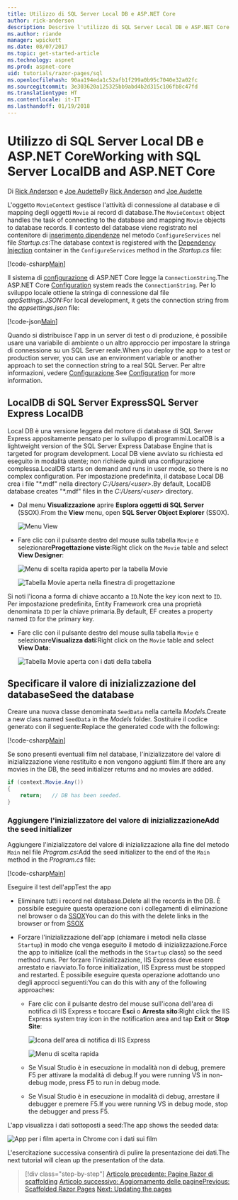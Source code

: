 ```yaml
---
title: Utilizzo di SQL Server Local DB e ASP.NET Core
author: rick-anderson
description: Descrive l'utilizzo di SQL Server Local DB e ASP.NET Core.
ms.author: riande
manager: wpickett
ms.date: 08/07/2017
ms.topic: get-started-article
ms.technology: aspnet
ms.prod: aspnet-core
uid: tutorials/razor-pages/sql
ms.openlocfilehash: 90aa194eda1c52afb1f299a0b95c7040e32a02fc
ms.sourcegitcommit: 3e303620a125325bb9abd4b2d315c106fb8c47fd
ms.translationtype: HT
ms.contentlocale: it-IT
ms.lasthandoff: 01/19/2018
---
```

# <a name="working-with-sql-server-localdb-and-aspnet-core"></a><span data-ttu-id="373e3-103">Utilizzo di SQL Server Local DB e ASP.NET Core</span><span class="sxs-lookup"><span data-stu-id="373e3-103">Working with SQL Server LocalDB and ASP.NET Core</span></span>

<span data-ttu-id="373e3-104">Di [Rick Anderson](https://twitter.com/RickAndMSFT) e [Joe Audette](https://twitter.com/joeaudette)</span><span class="sxs-lookup"><span data-stu-id="373e3-104">By [Rick Anderson](https://twitter.com/RickAndMSFT) and [Joe Audette](https://twitter.com/joeaudette)</span></span> 

<span data-ttu-id="373e3-105">L'oggetto `MovieContext` gestisce l'attività di connessione al database e di mapping degli oggetti `Movie` ai record di database.</span><span class="sxs-lookup"><span data-stu-id="373e3-105">The `MovieContext` object handles the task of connecting to the database and mapping `Movie` objects to database records.</span></span> <span data-ttu-id="373e3-106">Il contesto del database viene registrato nel contenitore di [inserimento dipendenze](xref:fundamentals/dependency-injection) nel metodo `ConfigureServices` nel file *Startup.cs*:</span><span class="sxs-lookup"><span data-stu-id="373e3-106">The database context is registered with the [Dependency Injection](xref:fundamentals/dependency-injection) container in the `ConfigureServices` method in the *Startup.cs* file:</span></span>

[!code-csharp[Main](razor-pages-start/sample/RazorPagesMovie/Startup.cs?name=snippet_ConfigureServices&highlight=7-8)]

<span data-ttu-id="373e3-107">Il sistema di [configurazione](xref:fundamentals/configuration/index) di ASP.NET Core legge la `ConnectionString`.</span><span class="sxs-lookup"><span data-stu-id="373e3-107">The ASP.NET Core [Configuration](xref:fundamentals/configuration/index) system reads the `ConnectionString`.</span></span> <span data-ttu-id="373e3-108">Per lo sviluppo locale ottiene la stringa di connessione dal file *appSettings.JSON*:</span><span class="sxs-lookup"><span data-stu-id="373e3-108">For local development, it gets the connection string from the *appsettings.json* file:</span></span>

[!code-json[Main](razor-pages-start/sample/RazorPagesMovie/appsettings.json?highlight=2&range=8-10)]

<span data-ttu-id="373e3-109">Quando si distribuisce l'app in un server di test o di produzione, è possibile usare una variabile di ambiente o un altro approccio per impostare la stringa di connessione su un SQL Server reale.</span><span class="sxs-lookup"><span data-stu-id="373e3-109">When you deploy the app to a test or production server, you can use an environment variable or another approach to set the connection string to a real SQL Server.</span></span> <span data-ttu-id="373e3-110">Per altre informazioni, vedere [Configurazione](xref:fundamentals/configuration/index).</span><span class="sxs-lookup"><span data-stu-id="373e3-110">See [Configuration](xref:fundamentals/configuration/index) for more information.</span></span>

## <a name="sql-server-express-localdb"></a><span data-ttu-id="373e3-111">LocalDB di SQL Server Express</span><span class="sxs-lookup"><span data-stu-id="373e3-111">SQL Server Express LocalDB</span></span>

<span data-ttu-id="373e3-112">Local DB è una versione leggera del motore di database di SQL Server Express appositamente pensato per lo sviluppo di programmi.</span><span class="sxs-lookup"><span data-stu-id="373e3-112">LocalDB is a lightweight version of the SQL Server Express Database Engine that is targeted for program development.</span></span> <span data-ttu-id="373e3-113">Local DB viene avviato su richiesta ed eseguito in modalità utente; non richiede quindi una configurazione complessa.</span><span class="sxs-lookup"><span data-stu-id="373e3-113">LocalDB starts on demand and runs in user mode, so there is no complex configuration.</span></span> <span data-ttu-id="373e3-114">Per impostazione predefinita, il database Local DB crea i file "\*.mdf" nella directory *C:/Users/\<user\>*.</span><span class="sxs-lookup"><span data-stu-id="373e3-114">By default, LocalDB database creates "\*.mdf" files in the *C:/Users/\<user\>* directory.</span></span>

<a name="ssox"></a>
* <span data-ttu-id="373e3-115">Dal menu **Visualizzazione** aprire **Esplora oggetti di SQL Server** (SSOX).</span><span class="sxs-lookup"><span data-stu-id="373e3-115">From the **View** menu, open **SQL Server Object Explorer** (SSOX).</span></span>

  ![Menu View](sql/_static/ssox.png)

* <span data-ttu-id="373e3-117">Fare clic con il pulsante destro del mouse sulla tabella `Movie` e selezionare**Progettazione viste**:</span><span class="sxs-lookup"><span data-stu-id="373e3-117">Right click on the `Movie` table and select **View Designer**:</span></span>

  ![Menu di scelta rapida aperto per la tabella Movie](sql/_static/design.png)

  ![Tabella Movie aperta nella finestra di progettazione](sql/_static/dv.png)

<span data-ttu-id="373e3-120">Si noti l'icona a forma di chiave accanto a `ID`.</span><span class="sxs-lookup"><span data-stu-id="373e3-120">Note the key icon next to `ID`.</span></span> <span data-ttu-id="373e3-121">Per impostazione predefinita, Entity Framework crea una proprietà denominata `ID` per la chiave primaria.</span><span class="sxs-lookup"><span data-stu-id="373e3-121">By default, EF creates a property named `ID` for the primary key.</span></span>

* <span data-ttu-id="373e3-122">Fare clic con il pulsante destro del mouse sulla tabella `Movie` e selezionare**Visualizza dati**:</span><span class="sxs-lookup"><span data-stu-id="373e3-122">Right click on the `Movie` table and select **View Data**:</span></span>

  ![Tabella Movie aperta con i dati della tabella](sql/_static/vd22.png)

## <a name="seed-the-database"></a><span data-ttu-id="373e3-124">Specificare il valore di inizializzazione del database</span><span class="sxs-lookup"><span data-stu-id="373e3-124">Seed the database</span></span>

<span data-ttu-id="373e3-125">Creare una nuova classe denominata `SeedData` nella cartella *Models*.</span><span class="sxs-lookup"><span data-stu-id="373e3-125">Create a new class named `SeedData` in the *Models* folder.</span></span> <span data-ttu-id="373e3-126">Sostituire il codice generato con il seguente:</span><span class="sxs-lookup"><span data-stu-id="373e3-126">Replace the generated code with the following:</span></span>

[!code-csharp[Main](razor-pages-start/sample/RazorPagesMovie/Models/SeedData.cs?name=snippet_1)]

<span data-ttu-id="373e3-127">Se sono presenti eventuali film nel database, l'inizializzatore del valore di inizializzazione viene restituito e non vengono aggiunti film.</span><span class="sxs-lookup"><span data-stu-id="373e3-127">If there are any movies in the DB, the seed initializer returns and no movies are added.</span></span>

```csharp
if (context.Movie.Any())
{
    return;   // DB has been seeded.
}
```
<a name="si"></a>
### <a name="add-the-seed-initializer"></a><span data-ttu-id="373e3-128">Aggiungere l'inizializzatore del valore di inizializzazione</span><span class="sxs-lookup"><span data-stu-id="373e3-128">Add the seed initializer</span></span>

<span data-ttu-id="373e3-129">Aggiungere l'inizializzatore del valore di inizializzazione alla fine del metodo `Main` nel file *Program.cs*:</span><span class="sxs-lookup"><span data-stu-id="373e3-129">Add the seed initializer to the end of the `Main` method in the *Program.cs* file:</span></span>

[!code-csharp[Main](razor-pages-start/sample/RazorPagesMovie/Program.cs)]

<span data-ttu-id="373e3-130">Eseguire il test dell'app</span><span class="sxs-lookup"><span data-stu-id="373e3-130">Test the app</span></span>

* <span data-ttu-id="373e3-131">Eliminare tutti i record nel database.</span><span class="sxs-lookup"><span data-stu-id="373e3-131">Delete all the records in the DB.</span></span> <span data-ttu-id="373e3-132">È possibile eseguire questa operazione con i collegamenti di eliminazione nel browser o da [SSOX](xref:tutorials/razor-pages/new-field#ssox)</span><span class="sxs-lookup"><span data-stu-id="373e3-132">You can do this with the delete links in the browser or from [SSOX](xref:tutorials/razor-pages/new-field#ssox)</span></span>
* <span data-ttu-id="373e3-133">Forzare l'inizializzazione dell'app (chiamare i metodi nella classe `Startup`) in modo che venga eseguito il metodo di inizializzazione.</span><span class="sxs-lookup"><span data-stu-id="373e3-133">Force the app to initialize (call the methods in the `Startup` class) so the seed method runs.</span></span> <span data-ttu-id="373e3-134">Per forzare l'inizializzazione, IIS Express deve essere arrestato e riavviato.</span><span class="sxs-lookup"><span data-stu-id="373e3-134">To force initialization, IIS Express must be stopped and restarted.</span></span> <span data-ttu-id="373e3-135">È possibile eseguire questa operazione adottando uno degli approcci seguenti:</span><span class="sxs-lookup"><span data-stu-id="373e3-135">You can do this with any of the following approaches:</span></span>

  * <span data-ttu-id="373e3-136">Fare clic con il pulsante destro del mouse sull'icona dell'area di notifica di IIS Express e toccare **Esci** o **Arresta sito**:</span><span class="sxs-lookup"><span data-stu-id="373e3-136">Right click the IIS Express system tray icon in the notification area and tap **Exit** or **Stop Site**:</span></span>

    ![Icona dell'area di notifica di IIS Express](../first-mvc-app/working-with-sql/_static/iisExIcon.png)

    ![Menu di scelta rapida](sql/_static/stopIIS.png)

   * <span data-ttu-id="373e3-139">Se Visual Studio è in esecuzione in modalità non di debug, premere F5 per attivare la modalità di debug.</span><span class="sxs-lookup"><span data-stu-id="373e3-139">If you were running VS in non-debug mode, press F5 to run in debug mode.</span></span>
   * <span data-ttu-id="373e3-140">Se Visual Studio è in esecuzione in modalità di debug, arrestare il debugger e premere F5.</span><span class="sxs-lookup"><span data-stu-id="373e3-140">If you were running VS in debug mode, stop the debugger and press F5.</span></span>
   
<span data-ttu-id="373e3-141">L'app visualizza i dati sottoposti a seed:</span><span class="sxs-lookup"><span data-stu-id="373e3-141">The app shows the seeded data:</span></span>

![App per i film aperta in Chrome con i dati sui film](sql/_static/m55.png)

<span data-ttu-id="373e3-143">L'esercitazione successiva consentirà di pulire la presentazione dei dati.</span><span class="sxs-lookup"><span data-stu-id="373e3-143">The next tutorial will clean up the presentation of the data.</span></span>

>[!div class="step-by-step"]
<span data-ttu-id="373e3-144">[Articolo precedente: Pagine Razor di scaffolding](xref:tutorials/razor-pages/page)
[Articolo successivo: Aggiornamento delle pagine](xref:tutorials/razor-pages/da1)</span><span class="sxs-lookup"><span data-stu-id="373e3-144">[Previous: Scaffolded Razor Pages](xref:tutorials/razor-pages/page)
[Next: Updating the pages](xref:tutorials/razor-pages/da1)</span></span>
